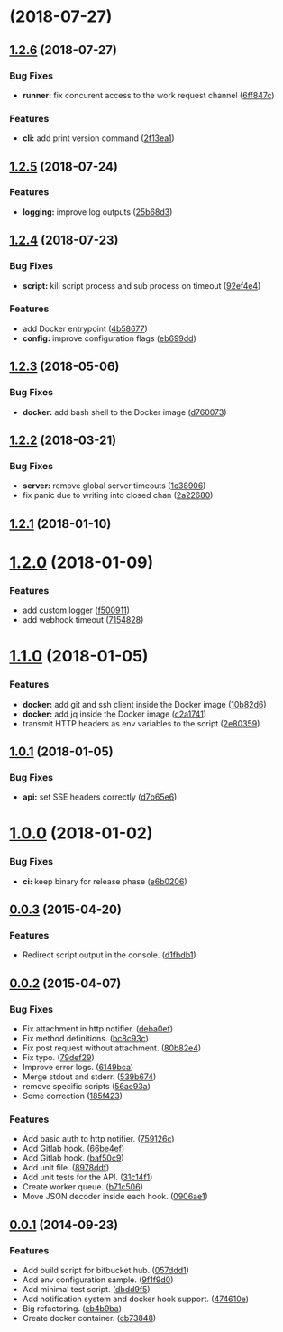 <a name=""></a>
# [](https://github.com/ncarlier/webhookd/compare/v1.2.6...v) (2018-07-27)



<a name="1.2.6"></a>
## [1.2.6](https://github.com/ncarlier/webhookd/compare/v1.2.5...v1.2.6) (2018-07-27)


### Bug Fixes

* **runner:** fix concurent access to the work request channel ([6ff847c](https://github.com/ncarlier/webhookd/commit/6ff847c))


### Features

* **cli:** add print version command ([2f13ea1](https://github.com/ncarlier/webhookd/commit/2f13ea1))



<a name="1.2.5"></a>
## [1.2.5](https://github.com/ncarlier/webhookd/compare/v1.2.4...v1.2.5) (2018-07-24)


### Features

* **logging:** improve log outputs ([25b68d3](https://github.com/ncarlier/webhookd/commit/25b68d3))



<a name="1.2.4"></a>
## [1.2.4](https://github.com/ncarlier/webhookd/compare/v1.2.3...v1.2.4) (2018-07-23)


### Bug Fixes

* **script:** kill script process and sub process on timeout ([92ef4e4](https://github.com/ncarlier/webhookd/commit/92ef4e4))


### Features

* add Docker entrypoint ([4b58677](https://github.com/ncarlier/webhookd/commit/4b58677))
* **config:** improve configuration flags ([eb699dd](https://github.com/ncarlier/webhookd/commit/eb699dd))



<a name="1.2.3"></a>
## [1.2.3](https://github.com/ncarlier/webhookd/compare/v1.2.2...v1.2.3) (2018-05-06)


### Bug Fixes

* **docker:** add bash shell to the Docker image ([d760073](https://github.com/ncarlier/webhookd/commit/d760073))



<a name="1.2.2"></a>
## [1.2.2](https://github.com/ncarlier/webhookd/compare/v1.2.1...v1.2.2) (2018-03-21)


### Bug Fixes

* **server:** remove global server timeouts ([1e38906](https://github.com/ncarlier/webhookd/commit/1e38906))
* fix panic due to writing into closed chan ([2a22680](https://github.com/ncarlier/webhookd/commit/2a22680))



<a name="1.2.1"></a>
## [1.2.1](https://github.com/ncarlier/webhookd/compare/v1.2.0...v1.2.1) (2018-01-10)



<a name="1.2.0"></a>
# [1.2.0](https://github.com/ncarlier/webhookd/compare/v1.1.0...v1.2.0) (2018-01-09)


### Features

* add custom logger ([f500911](https://github.com/ncarlier/webhookd/commit/f500911))
* add webhook timeout ([7154828](https://github.com/ncarlier/webhookd/commit/7154828))



<a name="1.1.0"></a>
# [1.1.0](https://github.com/ncarlier/webhookd/compare/v1.0.1...v1.1.0) (2018-01-05)


### Features

* **docker:** add git and ssh client inside the Docker image ([10b82d6](https://github.com/ncarlier/webhookd/commit/10b82d6))
* **docker:** add jq inside the Docker image ([c2a1741](https://github.com/ncarlier/webhookd/commit/c2a1741))
* transmit HTTP headers as env variables to the script ([2e80359](https://github.com/ncarlier/webhookd/commit/2e80359))



<a name="1.0.1"></a>
## [1.0.1](https://github.com/ncarlier/webhookd/compare/v1.0.0...v1.0.1) (2018-01-05)


### Bug Fixes

* **api:** set SSE headers correctly ([d7b65e6](https://github.com/ncarlier/webhookd/commit/d7b65e6))



<a name="1.0.0"></a>
# [1.0.0](https://github.com/ncarlier/webhookd/compare/v0.0.3...v1.0.0) (2018-01-02)


### Bug Fixes

* **ci:** keep binary for release phase ([e6b0206](https://github.com/ncarlier/webhookd/commit/e6b0206))



<a name="0.0.3"></a>
## [0.0.3](https://github.com/ncarlier/webhookd/compare/v0.0.2...v0.0.3) (2015-04-20)


### Features

* Redirect script output in the console. ([d1fbdb1](https://github.com/ncarlier/webhookd/commit/d1fbdb1))



<a name="0.0.2"></a>
## [0.0.2](https://github.com/ncarlier/webhookd/compare/v0.0.1...v0.0.2) (2015-04-07)


### Bug Fixes

* Fix attachment in http notifier. ([deba0ef](https://github.com/ncarlier/webhookd/commit/deba0ef))
* Fix method definitions. ([bc8c93c](https://github.com/ncarlier/webhookd/commit/bc8c93c))
* Fix post request without attachment. ([80b82e4](https://github.com/ncarlier/webhookd/commit/80b82e4))
* Fix typo. ([79def29](https://github.com/ncarlier/webhookd/commit/79def29))
* Improve error logs. ([6149bca](https://github.com/ncarlier/webhookd/commit/6149bca))
* Merge stdout and stderr. ([539b674](https://github.com/ncarlier/webhookd/commit/539b674))
* remove specific scripts ([56ae93a](https://github.com/ncarlier/webhookd/commit/56ae93a))
* Some correction ([185f423](https://github.com/ncarlier/webhookd/commit/185f423))


### Features

* Add basic auth to http notifier. ([759126c](https://github.com/ncarlier/webhookd/commit/759126c))
* Add Gitlab hook. ([66be4ef](https://github.com/ncarlier/webhookd/commit/66be4ef))
* Add Gitlab hook. ([baf50c9](https://github.com/ncarlier/webhookd/commit/baf50c9))
* Add unit file. ([8978ddf](https://github.com/ncarlier/webhookd/commit/8978ddf))
* Add unit tests for the API. ([31c14f1](https://github.com/ncarlier/webhookd/commit/31c14f1))
* Create worker queue. ([b71c506](https://github.com/ncarlier/webhookd/commit/b71c506))
* Move JSON decoder inside each hook. ([0906ae1](https://github.com/ncarlier/webhookd/commit/0906ae1))



<a name="0.0.1"></a>
## [0.0.1](https://github.com/ncarlier/webhookd/compare/dbdd9f5...v0.0.1) (2014-09-23)


### Features

* Add build script for bitbucket hub. ([057ddd1](https://github.com/ncarlier/webhookd/commit/057ddd1))
* Add env configuration sample. ([9f1f9d0](https://github.com/ncarlier/webhookd/commit/9f1f9d0))
* Add minimal test script. ([dbdd9f5](https://github.com/ncarlier/webhookd/commit/dbdd9f5))
* Add notification system and docker hook support. ([474610e](https://github.com/ncarlier/webhookd/commit/474610e))
* Big refactoring. ([eb4b9ba](https://github.com/ncarlier/webhookd/commit/eb4b9ba))
* Create docker container. ([cb73848](https://github.com/ncarlier/webhookd/commit/cb73848))



